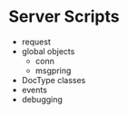 # Server Scripts

- request
- global objects
	- conn
	- msgpring
- DocType classes
- events
- debugging